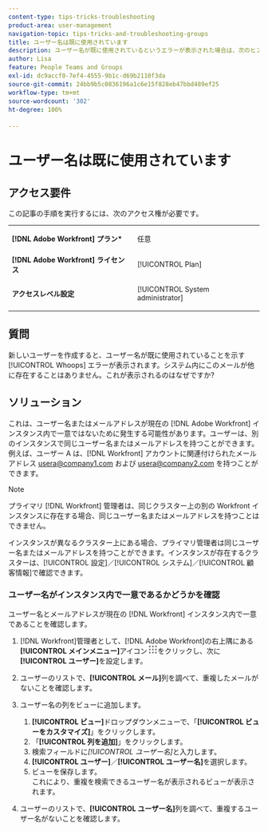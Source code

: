 ```yaml
---
content-type: tips-tricks-troubleshooting
product-area: user-management
navigation-topic: tips-tricks-and-troubleshooting-groups
title: ユーザー名は既に使用されています
description: ユーザー名が既に使用されているというエラーが表示された場合は、次のヒントをご確認ください。
author: Lisa
feature: People Teams and Groups
exl-id: dc9accf0-7ef4-4555-9b1c-d69b2110f3da
source-git-commit: 24bb9b5c0836196a1c6e15f828eb47bbd489ef25
workflow-type: tm+mt
source-wordcount: '302'
ht-degree: 100%

---
```


# ユーザー名は既に使用されています

## アクセス要件

この記事の手順を実行するには、次のアクセス権が必要です。

<table style="table-layout:auto"> 
 <col> 
 <col> 
 <tbody> 
  <tr> 
   <td role="rowheader"><strong>[!DNL Adobe Workfront] プラン*</strong></td> 
   <td> <p>任意</p> </td> 
  </tr> 
  <tr> 
   <td role="rowheader"><strong>[!DNL Adobe Workfront] ライセンス</strong></td> 
   <td> <p>[!UICONTROL Plan]</p> </td> 
  </tr> 
  <tr> 
   <td role="rowheader"><strong>アクセスレベル設定</strong></td> 
   <td> <p>[!UICONTROL System administrator]</p> </td> 
  </tr> 
 </tbody> 
</table>

## 質問

新しいユーザーを作成すると、ユーザー名が既に使用されていることを示す [!UICONTROL Whoops] エラーが表示されます。システム内にこのメールが他に存在することはありません。これが表示されるのはなぜですか?

## ソリューション

これは、ユーザー名またはメールアドレスが現在の [!DNL Adobe Workfront] インスタンス内で一意ではないために発生する可能性があります。ユーザーは、別のインスタンスで同じユーザー名またはメールアドレスを持つことができます。例えば、ユーザー A は、[!DNL Workfront] アカウントに関連付けられたメールアドレス usera@company1.com および usera@company2.com を持つことができます。

>[!NOTE]
>
>プライマリ [!DNL Workfront] 管理者は、同じクラスター上の別の Workfront インスタンスに存在する場合、同じユーザー名またはメールアドレスを持つことはできません。
>
>インスタンスが異なるクラスター上にある場合、プライマリ管理者は同じユーザー名またはメールアドレスを持つことができます。インスタンスが存在するクラスターは、[!UICONTROL 設定]／[!UICONTROL システム]／[!UICONTROL 顧客情報]で確認できます。

### ユーザー名がインスタンス内で一意であるかどうかを確認

ユーザー名とメールアドレスが現在の [!DNL Workfront] インスタンス内で一意であることを確認します。

1. [!DNL Workfront]管理者として、[!DNL Adobe Workfront]の右上隅にある&#x200B;**[!UICONTROL メインメニュー]**&#x200B;アイコン![](assets/main-menu-icon.png)をクリックし、次に&#x200B;**[!UICONTROL ユーザー]**&#x200B;を設定します。
1. ユーザーのリストで、**[!UICONTROL メール]**&#x200B;列を調べて、重複したメールがないことを確認します。
1. ユーザー名の列をビューに追加します。

   1. **[!UICONTROL ビュー]**&#x200B;ドロップダウンメニューで、「**[!UICONTROL ビューをカスタマイズ]**」をクリックします。
   1. 「**[!UICONTROL 列を追加]**」をクリックします。
   1. 検索フィールドに&#x200B;*[!UICONTROL ユーザー名]*&#x200B;と入力します。
   1. **[!UICONTROL ユーザー]**／**[!UICONTROL ユーザー名]**&#x200B;を選択します。
   1. ビューを保存します。\
      これにより、重複を検索できるユーザー名が表示されるビューが表示されます。

1. ユーザーのリストで、**[!UICONTROL ユーザー名]**&#x200B;列を調べて、重複するユーザー名がないことを確認します。
